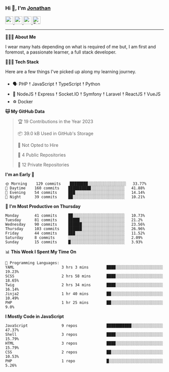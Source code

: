 ### Hi 👋, I'm [Jonathan](https://jonathan-d.ch) 

<p>
  <a href="https://www.twitter.com/redkill2108">
    <img src="https://img.shields.io/badge/twitter-%231DA1F2.svg?&style=for-the-badge&logo=twitter&logoColor=white" height=25>
  </a>
  <a href="https://www.linkedin.com/in/jdebetaz">
    <img src="https://img.shields.io/badge/linkedin-%230077B5.svg?&style=for-the-badge&logo=linkedin&logoColor=white" height=25>
  </a>
  <a href="https://www.instagram.com/jdebetaz/">
    <img src="https://img.shields.io/badge/instagram-%23E4405F.svg?&style=for-the-badge&logo=instagram&logoColor=white" height=25>
  </a>
  <a href="https://wakatime.com/@5c95ead1-71ee-4ecc-9a32-6c2b293dd432">
    <img src="https://wakatime.com/badge/user/5c95ead1-71ee-4ecc-9a32-6c2b293dd432.svg?style=for-the-badge" height=25 alt="Total time coded since Aug 23 2019" />
  </a>
</p>

-------

**🙋🏻‍♂️ About Me** 

<p>I wear many hats depending on what is required of me but, I am first and foremost, a passionate learner, a full stack developer.</p>

**👨🏻‍💻 Tech Stack** 

<p>Here are a few things I've picked up along my learning journey.</p>

- 🗣 PHP 𒑰 JavaScript 𒑰 TypeScript 𒑰 Python
- 🎒 NodeJS 𒑰 Express 𒑰 Socket.IO 𒑰 Symfony 𒑰 Laravel 𒑰 ReactJS 𒑰 VueJS
- ♽ Docker

<!--START_SECTION:waka-->
**🐱 My GitHub Data** 

> 🏆 19 Contributions in the Year 2023
 > 
> 📦 39.0 kB Used in GitHub's Storage 
 > 
> 🚫 Not Opted to Hire
 > 
> 📜 4 Public Repositories 
 > 
> 🔑 12 Private Repositories  
 > 
**I'm an Early 🐤** 

```text
🌞 Morning    129 commits    ████████░░░░░░░░░░░░░░░░░   33.77% 
🌆 Daytime    160 commits    ██████████░░░░░░░░░░░░░░░   41.88% 
🌃 Evening    54 commits     ███░░░░░░░░░░░░░░░░░░░░░░   14.14% 
🌙 Night      39 commits     ██░░░░░░░░░░░░░░░░░░░░░░░   10.21%

```
📅 **I'm Most Productive on Thursday** 

```text
Monday       41 commits     ██░░░░░░░░░░░░░░░░░░░░░░░   10.73% 
Tuesday      81 commits     █████░░░░░░░░░░░░░░░░░░░░   21.2% 
Wednesday    90 commits     ██████░░░░░░░░░░░░░░░░░░░   23.56% 
Thursday     103 commits    ██████░░░░░░░░░░░░░░░░░░░   26.96% 
Friday       44 commits     ███░░░░░░░░░░░░░░░░░░░░░░   11.52% 
Saturday     8 commits      ░░░░░░░░░░░░░░░░░░░░░░░░░   2.09% 
Sunday       15 commits     █░░░░░░░░░░░░░░░░░░░░░░░░   3.93%

```


📊 **This Week I Spent My Time On** 

```text
💬 Programming Languages: 
YAML                     3 hrs 3 mins        ████░░░░░░░░░░░░░░░░░░░░░   19.23% 
SCSS                     2 hrs 58 mins       ████░░░░░░░░░░░░░░░░░░░░░   18.65% 
Twig                     2 hrs 34 mins       ████░░░░░░░░░░░░░░░░░░░░░   16.14% 
Jinja2                   1 hr 40 mins        ██░░░░░░░░░░░░░░░░░░░░░░░   10.49% 
PHP                      1 hr 25 mins        ██░░░░░░░░░░░░░░░░░░░░░░░   9.0%

```

**I Mostly Code in JavaScript** 

```text
JavaScript               9 repos             ███████████░░░░░░░░░░░░░░   47.37% 
Shell                    3 repos             ████░░░░░░░░░░░░░░░░░░░░░   15.79% 
HTML                     3 repos             ████░░░░░░░░░░░░░░░░░░░░░   15.79% 
CSS                      2 repos             ██░░░░░░░░░░░░░░░░░░░░░░░   10.53% 
PHP                      1 repo              █░░░░░░░░░░░░░░░░░░░░░░░░   5.26%

```



<!--END_SECTION:waka-->
